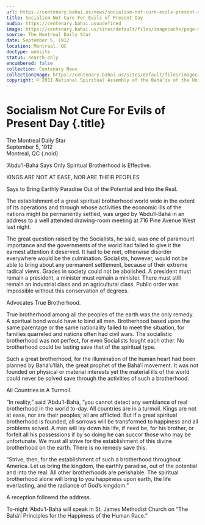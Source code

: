 ```yaml
---
url: https://centenary.bahai.us/news/socialism-not-cure-evils-present-day
title: Socialism Not Cure For Evils of Present Day
audio: https://centenary.bahai.usundefined
image: https://centenary.bahai.us/sites/default/files/imagecache/page-main-image/images/press_clippings/The%20Montreal%20Daily%20Star19120905%20clip.png
source: The Montreal Daily Star
date: September 5, 1912
location: Montreal, QC
doctype: website
status: search-only
encumbered: false
collection: Centenary News
collectionImage: https://centenary.bahai.us/sites/default/files/imagecache/theme-image/main_image/abdulbaha-overview-small_0.jpg
copyright: © 2011 National Spiritual Assembly of the Bahá’ís of the United States
---
```



# Socialism Not Cure For Evils of Present Day {.title}

The Montreal Daily Star  
September 5, 1912  
Montreal, QC
{.noid}  



‘Abdu’l-Bahá Says Only Spiritual Brotherhood is Effective.

KINGS ARE NOT AT EASE, NOR ARE THEIR PEOPLES

Says to Bring Earthly Paradise Out of the Potential and Into the Real.

The establishment of a great spiritual brotherhood world wide in the extent of its operations and through whose activities the economic ills of the nations might be permanently settled, was urged by ‘Abdu’l-Bahá in an address to a well attended drawing-room meeting at 716 Pine Avenue West last night.

The great question raised by the Socialists, he said, was one of paramount importance and the governments of the world had failed to give it the earnest attention it deserved. It had to be met, otherwise disorder everywhere would be the culmination. Socialists, however, would not be able to bring about any permanent settlement, because of their extreme radical views. Grades in society could not be abolished. A president must remain a president, a minister must remain a minister. There must still remain an industrial class and an agricultural class. Public order was impossible without this conservation of degrees.

Advocates True Brotherhood.

True brotherhood among all the peoples of the earth was the only remedy. A spiritual bond would have to bind all men. Brotherhood based upon the same parentage or the same nationality failed to meet the situation, for families quarreled and nations often had civil wars. The socialistic brotherhood was not perfect, for even Socialists fought each other. No brotherhood could be lasting save that of the spiritual type.

Such a great brotherhood, for the illumination of the human heart had been planned by Bahá’u’lláh, the great prophet of the Bahá’í movement. It was not founded on physical or material interests yet the material ills of the world could never be solved save through the activities of such a brotherhood.

All Countries in A Turmoil.

“In reality,” said ‘Abdu’l-Bahá, “you cannot detect any semblance of real brotherhood in the world to-day. All countries are in a turmoil. Kings are not at ease, nor are their peoples; all are afflicted. But if a great spiritual brotherhood is founded, all sorrows will be transformed to happiness and all problems solved. A man will lay down his life, if need be, for his brother, or forfeit all his possessions if by so doing he can succor those who may be unfortunate. We must all strive for the establishment of this divine brotherhood on the earth. There is no remedy save this.

“Strive, then, for the establishment of such a brotherhood throughout America. Let us bring the kingdom, the earthly paradise, out of the potential and into the real. All other brotherhoods are perishable. The spiritual brotherhood alone will bring to you happiness upon earth, the life everlasting, and the radiance of God’s kingdom.”

A reception followed the address.

To-night ‘Abdu’l-Bahá will speak in St. James Methodist Church on “The Bahá’í Principles for the Happiness of the Human Race.”